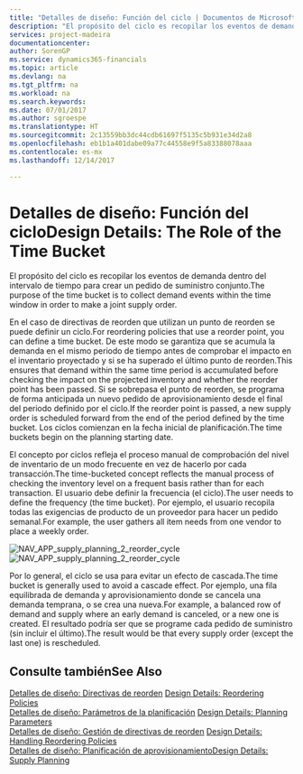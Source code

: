 ```yaml
---
title: "Detalles de diseño: Función del ciclo | Documentos de Microsoft"
description: "El propósito del ciclo es recopilar los eventos de demanda dentro del intervalo de tiempo para crear un pedido de suministro conjunto."
services: project-madeira
documentationcenter: 
author: SorenGP
ms.service: dynamics365-financials
ms.topic: article
ms.devlang: na
ms.tgt_pltfrm: na
ms.workload: na
ms.search.keywords: 
ms.date: 07/01/2017
ms.author: sgroespe
ms.translationtype: HT
ms.sourcegitcommit: 2c13559bb3dc44cdb61697f5135c5b931e34d2a8
ms.openlocfilehash: eb1b1a401dabe09a77c44558e9f5a83388078aaa
ms.contentlocale: es-mx
ms.lasthandoff: 12/14/2017

---
```

# <a name="design-details-the-role-of-the-time-bucket"></a><span data-ttu-id="9f49f-103">Detalles de diseño: Función del ciclo</span><span class="sxs-lookup"><span data-stu-id="9f49f-103">Design Details: The Role of the Time Bucket</span></span>
<span data-ttu-id="9f49f-104">El propósito del ciclo es recopilar los eventos de demanda dentro del intervalo de tiempo para crear un pedido de suministro conjunto.</span><span class="sxs-lookup"><span data-stu-id="9f49f-104">The purpose of the time bucket is to collect demand events within the time window in order to make a joint supply order.</span></span>  
  
 <span data-ttu-id="9f49f-105">En el caso de directivas de reorden que utilizan un punto de reorden se puede definir un ciclo.</span><span class="sxs-lookup"><span data-stu-id="9f49f-105">For reordering policies that use a reorder point, you can define a time bucket.</span></span> <span data-ttu-id="9f49f-106">De este modo se garantiza que se acumula la demanda en el mismo periodo de tiempo antes de comprobar el impacto en el inventario proyectado y si se ha superado el último punto de reorden.</span><span class="sxs-lookup"><span data-stu-id="9f49f-106">This ensures that demand within the same time period is accumulated before checking the impact on the projected inventory and whether the reorder point has been passed.</span></span> <span data-ttu-id="9f49f-107">Si se sobrepasa el punto de reorden, se programa de forma anticipada un nuevo pedido de aprovisionamiento desde el final del periodo definido por el ciclo.</span><span class="sxs-lookup"><span data-stu-id="9f49f-107">If the reorder point is passed, a new supply order is scheduled forward from the end of the period defined by the time bucket.</span></span> <span data-ttu-id="9f49f-108">Los ciclos comienzan en la fecha inicial de planificación.</span><span class="sxs-lookup"><span data-stu-id="9f49f-108">The time buckets begin on the planning starting date.</span></span>  
  
 <span data-ttu-id="9f49f-109">El concepto por ciclos refleja el proceso manual de comprobación del nivel de inventario de un modo frecuente en vez de hacerlo por cada transacción.</span><span class="sxs-lookup"><span data-stu-id="9f49f-109">The time-bucketed concept reflects the manual process of checking the inventory level on a frequent basis rather than for each transaction.</span></span> <span data-ttu-id="9f49f-110">El usuario debe definir la frecuencia (el ciclo).</span><span class="sxs-lookup"><span data-stu-id="9f49f-110">The user needs to define the frequency (the time bucket).</span></span> <span data-ttu-id="9f49f-111">Por ejemplo, el usuario recopila todas las exigencias de producto de un proveedor para hacer un pedido semanal.</span><span class="sxs-lookup"><span data-stu-id="9f49f-111">For example, the user gathers all item needs from one vendor to place a weekly order.</span></span>  
  
 <span data-ttu-id="9f49f-112">![](media/nav_app_supply_planning_2_reorder_cycle.png "NAV_APP_supply_planning_2_reorder_cycle")</span><span class="sxs-lookup"><span data-stu-id="9f49f-112">![](media/nav_app_supply_planning_2_reorder_cycle.png "NAV_APP_supply_planning_2_reorder_cycle")</span></span>  
  
 <span data-ttu-id="9f49f-113">Por lo general, el ciclo se usa para evitar un efecto de cascada.</span><span class="sxs-lookup"><span data-stu-id="9f49f-113">The time bucket is generally used to avoid a cascade effect.</span></span> <span data-ttu-id="9f49f-114">Por ejemplo, una fila equilibrada de demanda y aprovisionamiento donde se cancela una demanda temprana, o se crea una nueva.</span><span class="sxs-lookup"><span data-stu-id="9f49f-114">For example, a balanced row of demand and supply where an early demand is canceled, or a new one is created.</span></span> <span data-ttu-id="9f49f-115">El resultado podría ser que se programe cada pedido de suministro (sin incluir el último).</span><span class="sxs-lookup"><span data-stu-id="9f49f-115">The result would be that every supply order (except the last one) is rescheduled.</span></span>  
  
## <a name="see-also"></a><span data-ttu-id="9f49f-116">Consulte también</span><span class="sxs-lookup"><span data-stu-id="9f49f-116">See Also</span></span>  
 <span data-ttu-id="9f49f-117">[Detalles de diseño: Directivas de reorden](design-details-reordering-policies.md) </span><span class="sxs-lookup"><span data-stu-id="9f49f-117">[Design Details: Reordering Policies](design-details-reordering-policies.md) </span></span>  
 <span data-ttu-id="9f49f-118">[Detalles de diseño: Parámetros de la planificación](design-details-planning-parameters.md) </span><span class="sxs-lookup"><span data-stu-id="9f49f-118">[Design Details: Planning Parameters](design-details-planning-parameters.md) </span></span>  
 <span data-ttu-id="9f49f-119">[Detalles de diseño: Gestión de directivas de reorden](design-details-handling-reordering-policies.md) </span><span class="sxs-lookup"><span data-stu-id="9f49f-119">[Design Details: Handling Reordering Policies](design-details-handling-reordering-policies.md) </span></span>  
 [<span data-ttu-id="9f49f-120">Detalles de diseño: Planificación de aprovisionamiento</span><span class="sxs-lookup"><span data-stu-id="9f49f-120">Design Details: Supply Planning</span></span>](design-details-supply-planning.md)
